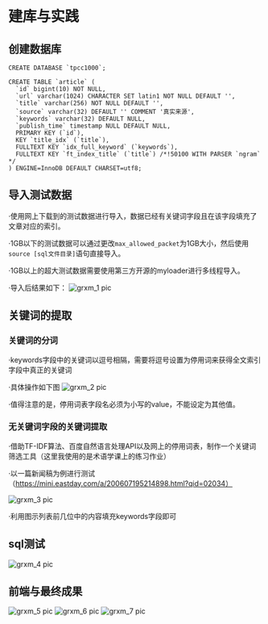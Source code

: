 # 建库与实践

## 创建数据库
```
CREATE DATABASE `tpcc1000`;
```
```
CREATE TABLE `article` (
  `id` bigint(10) NOT NULL,
  `url` varchar(1024) CHARACTER SET latin1 NOT NULL DEFAULT '',
  `title` varchar(256) NOT NULL DEFAULT '',
  `source` varchar(32) DEFAULT '' COMMENT '真实来源',
  `keywords` varchar(32) DEFAULT NULL,
  `publish_time` timestamp NULL DEFAULT NULL,
  PRIMARY KEY (`id`),
  KEY `title_idx` (`title`),
  FULLTEXT KEY `idx_full_keyword` (`keywords`),
  FULLTEXT KEY `ft_index_title` (`title`) /*!50100 WITH PARSER `ngram` */ 
) ENGINE=InnoDB DEFAULT CHARSET=utf8;
```
## 导入测试数据
·使用网上下载到的测试数据进行导入，数据已经有关键词字段且在该字段填充了文章对应的索引。

·1GB以下的测试数据可以通过更改```max_allowed_packet```为1GB大小，然后使用```source [sql文件目录]```语句直接导入。

·1GB以上的超大测试数据需要使用第三方开源的myloader进行多线程导入。

·导入后结果如下：
![grxm_1 pic](https://github.com/JayKay7812/Database-Theory/blob/master/个人项目/images/grxm_1.png)

## 关键词的提取

### 关键词的分词

·keywords字段中的关键词以逗号相隔，需要将逗号设置为停用词来获得全文索引字段中真正的关键词

·具体操作如下图
![grxm_2 pic](https://github.com/JayKay7812/Database-Theory/blob/master/个人项目/images/grxm_2.png)

·值得注意的是，停用词表字段名必须为小写的value，不能设定为其他值。

### 无关键词字段的关键词提取

·借助TF-IDF算法、百度自然语言处理API以及网上的停用词表，制作一个关键词筛选工具（这里我使用的是术语学课上的练习作业）

·以一篇新闻稿为例进行测试（https://mini.eastday.com/a/200607195214898.html?qid=02034）

![grxm_3 pic](https://github.com/JayKay7812/Database-Theory/blob/master/个人项目/images/grxm_3.png)

·利用图示列表前几位中的内容填充keywords字段即可

## sql测试

![grxm_4 pic](https://github.com/JayKay7812/Database-Theory/blob/master/个人项目/images/grxm_4.png)

## 前端与最终成果

![grxm_5 pic](https://github.com/JayKay7812/Database-Theory/blob/master/个人项目/images/grxm_5.png)
![grxm_6 pic](https://github.com/JayKay7812/Database-Theory/blob/master/个人项目/images/grxm_6.png)
![grxm_7 pic](https://github.com/JayKay7812/Database-Theory/blob/master/个人项目/images/grxm_7.png)
